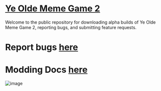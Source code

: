 # [Ye Olde Meme Game 2](https://www.etggames.com/ye-olde-meme-game-2)

Welcome to the public repository for downloading alpha builds of Ye Olde Meme Game 2, reporting bugs, and submitting feature requests.

# Report bugs [here](https://github.com/EthanSK/Ye-Olde-Meme-Game-2-Public/issues)

# Modding Docs [here](https://mods.yomg2.etggames.com/)


![image](https://user-images.githubusercontent.com/13756744/205411529-3c0858cf-3bb8-4e4d-a1b2-8e06467dcaef.png)
